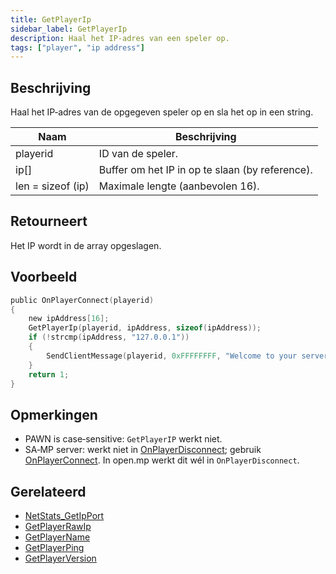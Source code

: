 ```yaml
---
title: GetPlayerIp
sidebar_label: GetPlayerIp
description: Haal het IP‑adres van een speler op.
tags: ["player", "ip address"]
---
```


## Beschrijving

Haal het IP‑adres van de opgegeven speler op en sla het op in een string.

| Naam | Beschrijving |
| ---- | ------------ |
| playerid | ID van de speler. |
| ip[] | Buffer om het IP in op te slaan (by reference). |
| len = sizeof (ip) | Maximale lengte (aanbevolen 16). |

## Retourneert

Het IP wordt in de array opgeslagen.

## Voorbeeld

```c
public OnPlayerConnect(playerid)
{
    new ipAddress[16];
    GetPlayerIp(playerid, ipAddress, sizeof(ipAddress));
    if (!strcmp(ipAddress, "127.0.0.1"))
    {
        SendClientMessage(playerid, 0xFFFFFFFF, "Welcome to your server, master :)");
    }
    return 1;
}
```

## Opmerkingen

- PAWN is case‑sensitive: `GetPlayerIP` werkt niet.
- SA‑MP server: werkt niet in [OnPlayerDisconnect](../callbacks/OnPlayerDisconnect); gebruik [OnPlayerConnect](../callbacks/OnPlayerConnect). In open.mp werkt dit wél in `OnPlayerDisconnect`.

## Gerelateerd

- [NetStats_GetIpPort](NetStats_GetIpPort)
- [GetPlayerRawIp](GetPlayerRawIp)
- [GetPlayerName](GetPlayerName)
- [GetPlayerPing](GetPlayerPing)
- [GetPlayerVersion](GetPlayerVersion)



